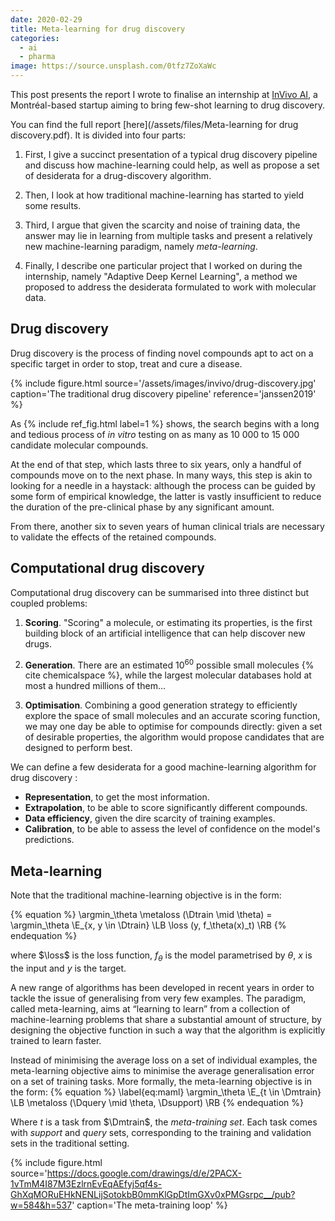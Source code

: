 ```yaml
---
date: 2020-02-29
title: Meta-learning for drug discovery
categories:
  - ai
  - pharma
image: https://source.unsplash.com/0tfz7ZoXaWc
---
```


This post presents the report I wrote to finalise an internship at [InVivo AI](https://invivoai.com/), a Montréal-based startup aiming to bring few-shot learning to drug discovery.

You can find the full report [here](/assets/files/Meta-learning for drug discovery.pdf). It is divided into four parts:

1. First, I give a succinct presentation of a typical drug discovery pipeline and discuss how machine-learning could help, as well as propose a set of desiderata for a drug-discovery algorithm.

2. Then, I look at how traditional machine-learning has started to yield some results.

3. Third, I argue that given the scarcity and noise of training data, the answer may lie in learning from multiple tasks and present a relatively new machine-learning paradigm, namely _meta-learning_.

4. Finally, I describe one particular project that I worked on during the internship, namely "Adaptive Deep Kernel Learning", a method we proposed to address the desiderata formulated to work with molecular data.


## Drug discovery

Drug discovery is the process of finding novel compounds apt to act on a specific target in order to stop, treat and cure a disease.

{% include figure.html source='/assets/images/invivo/drug-discovery.jpg' caption='The traditional drug discovery pipeline' reference='janssen2019' %}

As {% include ref_fig.html label=1 %} shows, the search begins with a long and tedious process of _in vitro_ testing on as many as 10 000 to 15 000 candidate molecular compounds.

At the end of that step, which lasts three to six years, only a handful of compounds move on to the next phase. In many ways, this step is akin to looking for a needle in a haystack: although the process can be guided by some form of empirical knowledge, the latter is vastly insufficient to reduce the duration of the pre-clinical phase by any significant amount.

From there, another six to seven years of human clinical trials are necessary to validate the effects of the retained compounds.


## Computational drug discovery

Computational drug discovery can be summarised into three distinct but coupled problems:

1. **Scoring**. "Scoring" a molecule, or estimating its properties, is the first building block of an artificial intelligence that can help discover new drugs.

2. **Generation**. There are an estimated 10<sup>60</sup> possible small molecules
   {% cite chemicalspace %}, while the largest molecular databases hold at most a hundred millions of them...

3. **Optimisation**. Combining a good generation strategy to efficiently explore the space of small molecules and an accurate scoring function, we may one day be able to optimise for compounds directly: given a set of desirable properties, the algorithm would propose candidates that are designed to perform best.

We can define a few desiderata for a good machine-learning algorithm for drug discovery :
* **Representation**, to get the most information.
* **Extrapolation**, to be able to score significantly different compounds.
* **Data efficiency**, given the dire scarcity of training examples.
* **Calibration**, to be able to assess the level of confidence on the model's predictions.

## Meta-learning

Note that the traditional machine-learning objective is in the form:

{% equation %}
\argmin_\theta \metaloss (\Dtrain \mid \theta) = \argmin_\theta \E_{x, y \in \Dtrain} \LB \loss (y, f_\theta(x)_t) \RB
{% endequation %}

where $\loss$ is the loss function, $f_\theta$ is the model parametrised by $\theta$, $x$ is the input and $y$ is the target.

A new range of algorithms has been developed in recent years in order to tackle the issue of generalising from very few examples. The paradigm, called meta-learning, aims at “learning to learn” from a collection of machine-learning problems that share a substantial amount of structure, by designing the objective function in such a way that the algorithm is explicitly trained to learn faster.

Instead of minimising the average loss on a set of individual examples, the meta-learning objective aims to minimise the average generalisation error on a set of training tasks. More formally, the meta-learning objective is in the form:
{% equation %}
  \label{eq:maml}
  \argmin_\theta \E_{t \in \Dmtrain} \LB \metaloss (\Dquery \mid \theta, \Dsupport) \RB
{% endequation %}

Where $t$ is a task from $\Dmtrain$, the _meta-training set_. Each task comes with _support_ and _query_ sets, corresponding to the training and validation sets in the traditional setting.

{% include figure.html source='https://docs.google.com/drawings/d/e/2PACX-1vTmM4I87M3EzlrnEvEqAEfyj5qf4s-GhXqMORuEHkNENLijSotokbB0mmKlGpDtImGXv0xPMGsrpc__/pub?w=584&h=537' caption='The meta-training loop' %}
